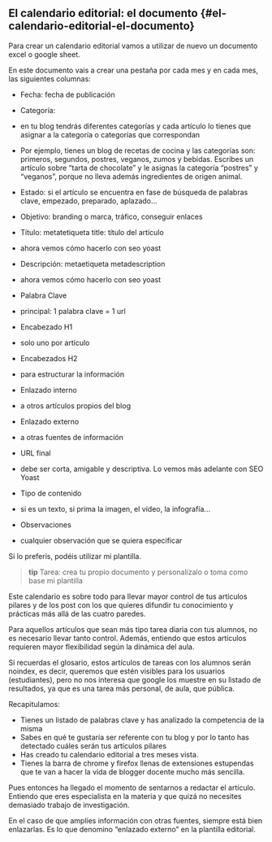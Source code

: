## El calendario editorial: el documento {#el-calendario-editorial-el-documento}

Para crear un calendario editorial vamos a utilizar de nuevo un documento excel o google sheet.

En este documento vais a crear una pestaña por cada mes y en cada mes, las siguientes columnas:

*   Fecha: fecha de publicación
*   Categoría:

*   en tu blog tendrás diferentes categorías y cada artículo lo tienes que asignar a la categoría o categorías que correspondan
*   Por ejemplo, tienes un blog de recetas de cocina y las categorías son: primeros, segundos, postres, veganos, zumos y bebidas.  Escribes un artículo sobre “tarta de chocolate” y le asignas la categoría “postres” y “veganos”, porque no lleva además ingredientes de origen animal.

*   Estado: si el artículo se encuentra en fase de búsqueda de palabras clave, empezado, preparado, aplazado...
*   Objetivo: branding o marca, tráfico, conseguir enlaces
*   Título: metatetiqueta title: título del artículo

*   ahora vemos cómo hacerlo con seo yoast

*   Descripción: metaetiqueta metadescription

*   ahora vemos cómo hacerlo con seo yoast

*   Palabra Clave

*   principal: 1 palabra clave = 1 url

*   Encabezado H1

*   solo uno por artículo

*   Encabezados H2

*   para estructurar la información

*   Enlazado interno

*   a otros artículos propios del blog

*   Enlazado externo

*   a otras fuentes de información

*   URL final

*   debe ser corta, amigable y descriptiva. Lo vemos más adelante con SEO Yoast

*   Tipo de contenido

*   si es un texto, si prima la imagen, el vídeo, la infografía...

*   Observaciones

*   cualquier observación que se quiera especificar

Si lo preferís, podéis utilizar mi plantilla.

>**tip**
>Tarea: crea tu propio documento y personalízalo o toma como base mi plantilla

Este calendario es sobre todo para llevar mayor control de tus artículos pilares y de los post con los que quieres difundir tu conocimiento y prácticas más allá de las cuatro paredes.

Para aquellos artículos que sean más tipo tarea diaria con tus alumnos, no es necesario llevar tanto control. Además, entiendo que estos artículos requieren mayor flexibilidad según la dinámica del aula.  

Si recuerdas el glosario, estos artículos de tareas con los alumnos serán noindex, es decir, queremos que estén visibles para los usuarios (estudiantes), pero no nos interesa que google los muestre en su listado de resultados, ya que es una tarea más personal, de aula, que pública.

Recapitulamos:

*   Tienes un listado de palabras clave y has analizado la competencia de la misma
*   Sabes en qué te gustaría ser referente con tu blog y por lo tanto has detectado cuáles serán tus artículos pilares
*   Has creado tu calendario editorial a tres meses vista.
*   Tienes la barra de chrome y firefox llenas de extensiones estupendas que te van a hacer la vida de blogger docente mucho más sencilla.

Pues entonces ha llegado el momento de sentarnos a redactar el artículo. Entiendo que eres especialista en la materia y que quizá no necesites demasiado trabajo de investigación.

En el caso de que amplíes información con otras fuentes, siempre está bien enlazarlas. Es lo que denomino “enlazado externo” en la plantilla editorial.